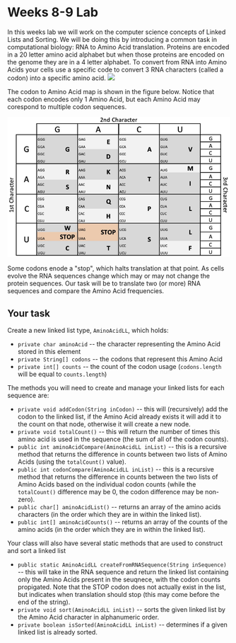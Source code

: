 # Weeks 8-9 Lab
In this weeks lab we will work on the computer science concepts of Linked Lists and Sorting. 
We will be doing this by introducing a common task in computational biology: RNA to Amino Acid translation. 
Proteins are encoded in a 20 letter amino acid alphabet but when those proteins are encoded on the genome they are in a 4 letter alphabet. 
To convert from RNA into Amino Acids your cells use a specific code to convert 3 RNA characters (called a codon) into a specific amino acid. 
![](https://upload.wikimedia.org/wikipedia/commons/thumb/6/6d/RNA-codons-aminoacids.svg/1024px-RNA-codons-aminoacids.svg.png)

The codon to Amino Acid map is shown in the figure below. 
Notice that each codon encodes only 1 Amino Acid, but each Amino Acid may corespond to multiple codon sequences. 

![](codon.jpg)

Some codons enode a "stop", which halts translation at that point. 
As cells evolve the RNA sequences change which may or may not change the protein sequences. 
Our task will be to translate two (or more) RNA sequences and compare the Amino Acid frequencies. 

## Your task
Create a new linked list type, `AminoAcidLL`, which holds:
* `private char aminoAcid` -- the character representing the Amino Acid stored in this element
* `private String[] codons` -- the codons that represent this Amino Acid
* `private int[] counts` -- the count of the codon usage (`codons.length` will be equal to `counts.length`)

The methods you will need to create and manage your linked lists for each sequence are:
* `private void addCodon(String inCodon)` -- this will (recursively) add the codon to the linked list, if the Amino Acid already exists it will add it to the count on that node, otherwise it will create a new node. 
* `private void totalCount()` -- this will return the number of times this amino acid is used in the sequence (the sum of all of the codon counts).
* `public int aminoAcidCompare(AminoAcidLL inList)` -- this is a recursive method that returns the difference in counts between two lists of Amino Acids (using the `totalCount()` value). 
* `public int codonCompare(AminoAcidLL inList)` -- this is a recursive method that returns the difference in counts between the two lists of Amino Acids based on the individual codon counts (while the `totalCount()` difference may be 0, the codon difference may be non-zero). 
* `public char[] aminoAcidList()` -- returns an array of the amino acids characters (in the order which they are in within the linked list). 
* `public int[] aminoAcidCounts()` -- returns an array of the counts of the amino acids (in the order which they are in within the linked list). 

Your class will also have several static methods that are used to construct and sort a linked list
* `public static AminoAcidLL createFromRNASequence(String inSequence)` -- this will take in the RNA sequence and return the linked list containing only the Amino Acids present in the seuqnece, with the codon counts propigated. Note that the STOP codon does not actually exist in the list, but indicates when translation should stop (this may come before the end of the string). 
* `private void sort(AminoAcidLL inList)` -- sorts the given linked list by the Amino Acid character in alphanumeric order. 
* `private boolean isSorted(AminoAcidLL inList)` -- determines if a given linked list is already sorted. 

